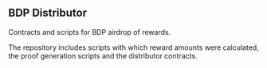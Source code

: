 ## BDP Distributor

Contracts and scripts for BDP airdrop of rewards.

The repository includes scripts with which reward amounts were calculated, the proof generation scripts and the distributor contracts.

